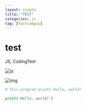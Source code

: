 ```yaml
---
layout: single
title: "TEST"
categories: js
tag: [fastcampus]
---
```


# test

JS, CodingTest

![js](https://blog.kakaocdn.net/dn/csZiIk/btq1e7xYFyI/2r4kTj52qVrtu6VyIwnKDk/img.png)

![img](../images/2022-02-03-test/boj-og-1200.png)

```python
# This program prints Hello, world!

print('Hello, world!')
```
